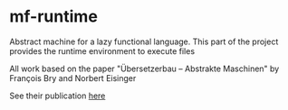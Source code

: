 # mf-runtime

Abstract machine for a lazy functional language. This part of the project provides the runtime environment to execute files

All work based on the paper "Übersetzerbau – Abstrakte Maschinen" by François Bry and Norbert Eisinger

See their publication [here](https://www.en.pms.ifi.lmu.de/publications/lecture-notes/uebersetzerbau/www-skriptum-2004.pdf)
